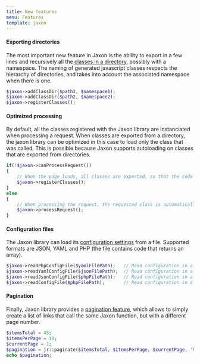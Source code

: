 ```yaml
---
title: New features
menu: Features
template: jaxon
---
```


#### Exporting directories

The most important new feature in Jaxon is the ability to export in a few lines and recursively all the [classes in a directory](../../../docs/advanced/directories), possibly with a namespace.
The naming of generated javascript classes respects the hierarchy of directories, and takes into account the associated namespace when there is one.
```php
$jaxon->addClassDir($path1, $namespace1);
$jaxon->addClassDir($path2, $namespace2);
$jaxon->registerClasses();
```

#### Optimized processing

By default, all the classes registered with the Jaxon library are instanciated when processing a request.
When classes are exported from a directory, the jaxon library can be optimized in this case to load only the class that was called.
This is possible because Jaxon supports autoloading on classes that are exported from directories.
```php
if(!$jaxon->canProcessRequest())
{
    // When the page loads, all classes are exported, so that the code can be generated.
    $jaxon->registerClasses();
}
else
{
    // When processing the request, the requested class is automatically loaded with the autoloading.
    $jaxon->processRequest();
}
```

#### Configuration files

The Jaxon library can load its [configuration settings](../../../docs/usage/configuration) from a file. Supported formats are JSON, YAML and PHP (the file contains code that returns an array).
```php
$jaxon->readPhpConfigFile($yamlFilePath);   // Read configuration in a PHP file.
$jaxon->readYamlConfigFile($jsonFilePath);  // Read configuration in a YAML file.
$jaxon->readJsonConfigFile($phpFilePath);   // Read configuration in a JSON file.
$jaxon->readConfigFile($phpFilePath);       // Read configuration in a file based on its extension.
```

#### Pagination

Finally, Jaxon library provides a [pagination feature](../../../docs/advanced/pagination), which allows to simply create a list of links that call the same Jaxon function, but with a different page number.
```php
$itemsTotal = 45;
$itemsPerPage = 10;
$currentPage = 1;
$pagination = jr::paginate($itemsTotal, $itemsPerPage, $currentPage, 'MyClass.showPage', jr::page(), jr::html('pagination-text'));
echo $pagination;
```
